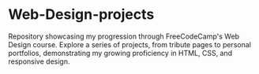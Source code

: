# Web-Design-projects
Repository showcasing my progression through FreeCodeCamp's Web Design course. Explore a series of projects, from tribute pages to personal portfolios, demonstrating my growing proficiency in HTML, CSS, and responsive design.
